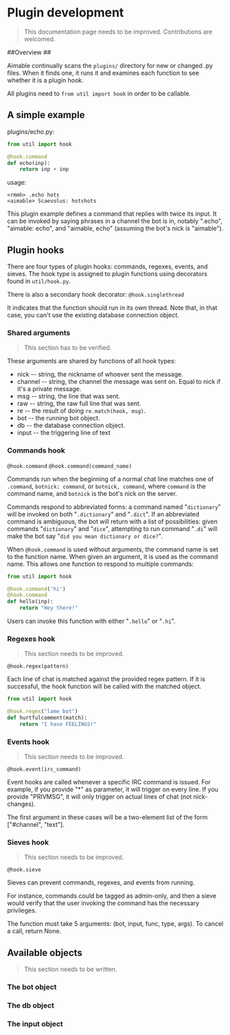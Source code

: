 # Plugin development #


> This documentation page needs to be improved. Contributions are welcomed.

##Overview ##

Aimable continually scans the `plugins/` directory for new or changed .py
files. When it finds one, it runs it and examines each function to see whether
it is a plugin hook.

All plugins need to `from util import hook` in order to be callable.


## A simple example ##

plugins/echo.py:

```python
from util import hook

@hook.command
def echo(inp):
    return inp + inp
```

usage:

    <rmmh> .echo hots
    <aimable> Scaevolus: hotshots


This plugin example defines a command that replies with twice its input. It
can be invoked by saying phrases in a channel the bot is in, notably ".echo",
"aimable: echo", and "aimable, echo" (assuming the bot's nick is "aimable").


## Plugin hooks ##

There are four types of plugin hooks: commands, regexes, events, and sieves.
The hook type is assigned to plugin functions using decorators found
in `util/hook.py`.


There is also a secondary hook decorator: `@hook.singlethread`

It indicates that the function should run in its own thread. Note that, in
that case, you can't use the existing database connection object.

### Shared arguments ###

> This section has to be verified.

These arguments are shared by functions of all hook types:

* nick -- string, the nickname of whoever sent the message.
* channel -- string, the channel the message was sent on. Equal to nick if
  it's a private message.
* msg -- string, the line that was sent.
* raw -- string, the raw full line that was sent.
* re -- the result of doing `re.match(hook, msg)`.
* bot -- the running bot object.
* db -- the database connection object.
* input -- the triggering line of text

### Commands hook ###

`@hook.command`
`@hook.command(command_name)`

Commands run when the beginning of a normal chat line matches one of
`.command`, `botnick: command`, or `botnick, command`, where `command` is the
command name, and `botnick` is the bot's nick on the server.

Commands respond to abbreviated forms: a command named "`dictionary`" will be
invoked on both "`.dictionary`" and "`.dict`". If an abbreviated command is
ambiguous, the bot will return with a list of possibilities: given commands
"`dictionary`" and "`dice`", attempting to run command "`.di`" will make the
bot say "`did you mean dictionary or dice?`".

When `@hook.command` is used without arguments, the command name is set to the
function name. When given an argument, it is used as the command name. This
allows one function to respond to multiple commands:

```python
from util import hook

@hook.command('hi')
@hook.command
def hello(inp):
    return "Hey there!"
```

Users can invoke this function with either "`.hello`" or "`.hi`".

### Regexes hook ###

> This section needs to be improved.

`@hook.regex(pattern)`

Each line of chat is matched against the provided regex pattern. If it is
successful, the hook function will be called with the matched object.

```python
from util import hook

@hook.regex("lame bot")
def hurtfulcomment(match):
    return "I have FEELINGS!"
```

### Events hook ###

> This section needs to be improved.

`@hook.event(irc_command)`

Event hooks are called whenever a specific IRC command is issued. For example,
if you provide "*" as parameter, it will trigger on every line. If you provide
"PRIVMSG", it will only trigger on actual lines of chat (not nick-changes).

The first argument in these cases will be a two-element list of the form
["#channel", "text"].

### Sieves hook ###

> This section needs to be improved.

`@hook.sieve`

Sieves can prevent commands, regexes, and events from running.

For instance, commands could be tagged as admin-only, and then a sieve would
verify that the user invoking the command has the necessary privileges.

The function must take 5 arguments: (bot, input, func, type, args).
To cancel a call, return None.

## Available objects ##

> This section needs to be written.

### The bot object ###

### The db object ###

### The input object ###
